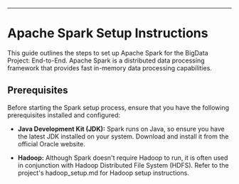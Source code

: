 ---

# Apache Spark Setup Instructions

This guide outlines the steps to set up Apache Spark for the BigData Project: End-to-End. Apache Spark is a distributed data processing framework that provides fast in-memory data processing capabilities.

## Prerequisites

Before starting the Spark setup process, ensure that you have the following prerequisites installed and configured:

- **Java Development Kit (JDK):** Spark runs on Java, so ensure you have the latest JDK installed on your system. Download and install it from the official Oracle website.

- **Hadoop:** Although Spark doesn't require Hadoop to run, it is often used in conjunction with Hadoop Distributed File System (HDFS). Refer to the project's hadoop_setup.md for Hadoop setup instructions.
